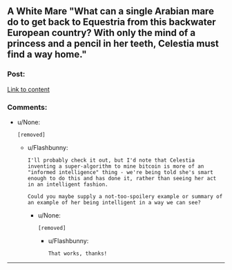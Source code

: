 ## A White Mare "What can a single Arabian mare do to get back to Equestria from this backwater European country? With only the mind of a princess and a pencil in her teeth, Celestia must find a way home."

### Post:

[Link to content](https://www.fimfiction.net/story/260906/a-white-mare)

### Comments:

- u/None:
  ```
  [removed]
  ```

  - u/Flashbunny:
    ```
    I'll probably check it out, but I'd note that Celestia inventing a super-algorithm to mine bitcoin is more of an "informed intelligence" thing - we're being told she's smart enough to do this and has done it, rather than seeing her act in an intelligent fashion.

    Could you maybe supply a not-too-spoilery example or summary of an example of her being intelligent in a way we can see?
    ```

    - u/None:
      ```
      [removed]
      ```

      - u/Flashbunny:
        ```
        That works, thanks!
        ```

---

